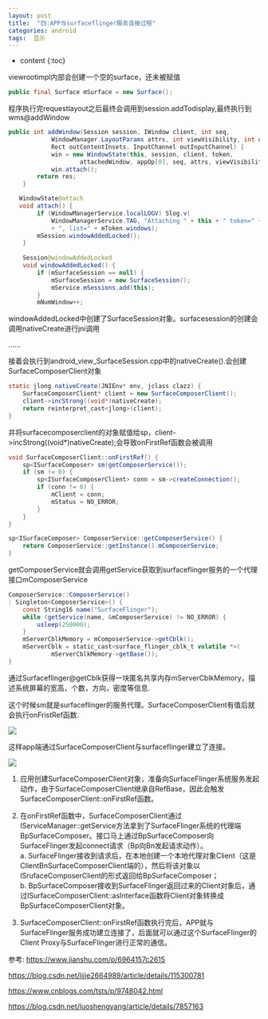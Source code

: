 ```yaml
---
layout: post
title:  "四:APP与surfaceflinger服务连接过程"
categories: android
tags:  显示
---
```


* content
{:toc}

viewrootimpl内部会创建一个空的surface，还未被赋值
```java
public final Surface mSurface = new Surface();
```
程序执行完requestlayout之后最终会调用到session.addTodisplay,最终执行到wms@addWindow
```java
public int addWindow(Session session, IWindow client, int seq,
            WindowManager.LayoutParams attrs, int viewVisibility, int displayId,
            Rect outContentInsets, InputChannel outInputChannel) {
            win = new WindowState(this, session, client, token,
                    attachedWindow, appOp[0], seq, attrs, viewVisibility, displayContent);
            win.attach();
        return res;
    }

   WindowState@attach 
   void attach() {
        if (WindowManagerService.localLOGV) Slog.v(
            WindowManagerService.TAG, "Attaching " + this + " token=" + mToken
            + ", list=" + mToken.windows);
        mSession.windowAddedLocked();
    } 
    
    Session@windowAddedLocked
    void windowAddedLocked() {
        if (mSurfaceSession == null) {
            mSurfaceSession = new SurfaceSession();
            mService.mSessions.add(this);
        }
        mNumWindow++;
```
windowAddedLocked中创建了SurfaceSession对象。surfacesession的创建会调用nativeCreate进行jni调用

......

接着会执行到android_view_SurfaceSession.cpp中的nativeCreate().会创建SurfaceComposerClient对象
```java
static jlong nativeCreate(JNIEnv* env, jclass clazz) {
    SurfaceComposerClient* client = new SurfaceComposerClient();
    client->incStrong((void*)nativeCreate);
    return reinterpret_cast<jlong>(client);
}
```
并将surfacecomposerclient的对象赋值给sp<SurfaceComposerClient>，client->incStrong((void*)nativeCreate);会导致onFirstRef函数会被调用
```java
void SurfaceComposerClient::onFirstRef() {
    sp<ISurfaceComposer> sm(getComposerService());
    if (sm != 0) {
        sp<ISurfaceComposerClient> conn = sm->createConnection();
        if (conn != 0) {
            mClient = conn;
            mStatus = NO_ERROR;
        }
    }
}

sp<ISurfaceComposer> ComposerService::getComposerService() {
    return ComposerService::getInstance().mComposerService;
}
```
getComposerService就会调用getService获取到surfaceflinger服务的一个代理接口mComposerService
```java
ComposerService::ComposerService()
: Singleton<ComposerService>() {
    const String16 name("SurfaceFlinger");
    while (getService(name, &mComposerService) != NO_ERROR) {
        usleep(250000);
    }
    mServerCblkMemory = mComposerService->getCblk();
    mServerCblk = static_cast<surface_flinger_cblk_t volatile *>(
            mServerCblkMemory->getBase());
}
```
通过Surfaceflinger@getCblk获得一块匿名共享内存mServerCblkMemory，描述系统屏幕的宽高，个数，方向，密度等信息.

这个时候sm就是surfaceflinger的服务代理。SurfaceComposerClient有值后就会执行onFristRef函数.

![](https://s2.loli.net/2024/08/15/jbyuokKalAYFrXx.png)

这样app端通过SurfaceComposerClient与surfaceflinger建立了连接。

![](https://s2.loli.net/2024/08/15/zgq9PIHufZYwsSU.png)
1. 应用创建SurfaceComposerClient对象，准备向SurfaceFlinger系统服务发起动作，由于SurfaceComposerClient继承自RefBase，因此会触发SurfaceComposerClient::onFirstRef函数。

2. 在onFirstRef函数中，SurfaceComposerClient通过IServiceManager::getService方法拿到了SurfaceFlinger系统的代理端BpSurfaceComposer。接口马上通过BpSurfaceComposer向SurfaceFlinger发起connect请求（Bp向Bn发起请求动作）。</br>
        a. SurfaceFlinger接收到请求后，在本地创建一个本地代理对象Client（这是ClientBnSurfaceComposerClient端的），然后将该对象以ISrufaceComposerClient的形式返回给BpSurfaceComposer；</br>
        b. BpSurfaceComposer接收到SurfaceFlinger返回过来的Client对象后，通过ISurfaceComposerClient::asInterface函数将Client对象转换成BpSurfaceComposerClient对象。

3. SurfaceComposerClient::onFirstRef函数执行完后，APP就与SurfaceFlinger服务成功建立连接了，后面就可以通过这个SurfaceFlinger的Client Proxy与SurfaceFlinger进行正常的通信。


参考:
<https://www.jianshu.com/p/6964157c2615>

<https://blog.csdn.net/lijie2664989/article/details/115300781>

<https://www.cnblogs.com/tsts/p/9748042.html>

<https://blog.csdn.net/luoshengyang/article/details/7857163>
